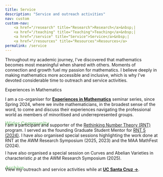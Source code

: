 ```yaml
---
title: Service
description: "Service and outreach activities"
nav: custom
custom-nav: 
    <a href="/research" title="Research">Research</a>&nbsp;|
    <a href="/teaching" title="Teaching">Teaching</a>&nbsp;|
    <a href="/service" title="Service">Service</a>&nbsp;|
    <a href="/resources" title="Resources">Resources</a>
permalink: /service
---
```


Throughout my academic journey, I've discovered that mathematics becomes most meaningful when shared with others. Moments of connection and growth fuel my passion for mathematics. I believe deeply in making mathematics more accessible and inclusive, which is why I've devoted considerable time to outreach and service activities. 

<!--Below are some selected activities, a complete list can be found <a href="/service-extended"><b>here</b></a>.-->

<!--
Tip/Green = Current
Note/Blue = Highlight/Past
Important/Red = Other/Past
-->

<!--
Warning = Yellow
Note = Blue
Important = Red
Tip = Green
Caution = Orange (close to yellow)
Info = Dark Blue
Success = Dark Green
Danger = Dark Red
Secondary = Grey
-->

<div class="callout-quarto tip">
  <div class="callout-title">Experiences in Mathematics</div>
    <div class="callout-content">
<p>I am a co-organiser for <a href="https://sites.google.com/ucsc.edu/experiencesinmath/"><b>Experiences in Mathematics</b></a> seminar series, since Spring 2024, where we invite mathematicians, in the broadest sense of the word, to come and discuss their experiences navigating the professional world as members of minoritised and underrepresented groups.</p>
    </div>
</div>

<h3 style="color:#9DD49C; margin-bottom:-0.75em; margin-top:-0.25em;">Wider Community</h3>
I am a participant and supporter of the <a href="https://sites.google.com/view/rethinkingnumbertheory/">Rethinking Number Theory (RNT)</a> program. I served as the founding Graduate Student Mentor for <a href="https://sites.google.com/view/rethinkingnumbertheory-5/projects">RNT 5 (2024)</a>. I have also organised special sessions highlighting the work done at RNT at the AWM Research Symposium (2025, 2023) and the MAA MathFest (2024).

<p style="margin-top:0.5em;">I have also organised a special session on Curves and Abelian Varieties in characteristic <em>p</em> at the AWM Research Symposium (2025).</p>

<h3 style="color:#9DD49C; margin-bottom:-0.75em; margin-top: -0.1em;">Archive</h3>
View my outreach and service activities while at <b><a href="/ucsc-service">UC Santa Cruz&nbsp;→</a></b>.

<!-- 

### External

<details>
    <summary><b style="color:#69b2c1">Conference Sessions</b></summary>

<ul style="line-height:180%">

<li> Invited Paper Session on <b>Rethinking Number Theory</b><br>
    <em>MAA MathFest</em><br>
    Organiser, <small>co-organised with Tyler Billingsley and Sandra Nair</small></li>

<li> Special Session on <b>Rethinking Number Theory</b><br>
    <em>AWM Research Symposium</em><br>
    Organiser, <small>co-organised with Eva Goedhart and Amita Malik</small></li>

</ul>
</details>

#69b2c1 -->
